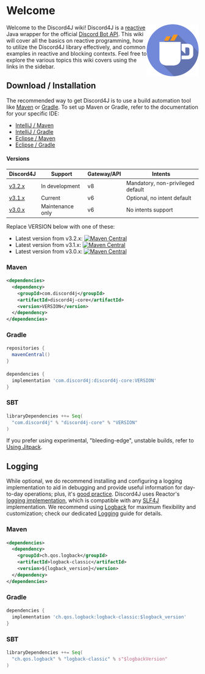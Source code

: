 # Welcome

<img align="right" src="https://raw.githubusercontent.com/Discord4J/discord4j-web/master/public/logo.svg?sanitize=true" width=27%>

Welcome to the Discord4J wiki! Discord4J is a [reactive](https://www.reactivemanifesto.org/) Java wrapper for the official [Discord Bot API](https://discordapp.com/developers/docs/intro). This wiki will cover all the basics on reactive programming, how to utilize the Discord4J library effectively, and common examples in reactive and blocking contexts. Feel free to explore the various topics this wiki covers using the links in the sidebar.

## Download / Installation
The recommended way to get Discord4J is to use a build automation tool like [Maven](https://maven.apache.org/) or [Gradle](https://gradle.org/). To set up Maven or Gradle, refer to the documentation for your specific IDE:

* [IntelliJ / Maven](https://www.jetbrains.com/help/idea/maven-support.html)
* [IntelliJ / Gradle](https://www.jetbrains.com/help/idea/getting-started-with-gradle.html)
* [Eclipse / Maven](http://www.vogella.com/tutorials/EclipseMaven/article.html)
* [Eclipse / Gradle](http://www.vogella.com/tutorials/EclipseGradle/article.html)

#### Versions

| Discord4J                                                   | Support          | Gateway/API | Intents                           |
|-------------------------------------------------------------|------------------|-------------|-----------------------------------|
| [v3.2.x](https://github.com/Discord4J/Discord4J/tree/master)| In development   | v8          | Mandatory, non-privileged default |
| [v3.1.x](https://github.com/Discord4J/Discord4J/tree/3.1.x) | Current          | v6          | Optional, no intent default       |
| [v3.0.x](https://github.com/Discord4J/Discord4J/tree/3.0.x) | Maintenance only | v6          | No intents support                |

Replace VERSION below with one of these:

* Latest version from v3.2.x: [![Maven Central](https://img.shields.io/maven-central/v/com.discord4j/discord4j-core/3.2.svg?style=flat-square)](https://search.maven.org/artifact/com.discord4j/discord4j-core)
* Latest version from v3.1.x: [![Maven Central](https://img.shields.io/maven-central/v/com.discord4j/discord4j-core/3.1.svg?style=flat-square)](https://search.maven.org/artifact/com.discord4j/discord4j-core)
* Latest version from v3.0.x: [![Maven Central](https://img.shields.io/maven-central/v/com.discord4j/discord4j-core/3.0.svg?style=flat-square)](https://search.maven.org/artifact/com.discord4j/discord4j-core)

### Maven
```xml
<dependencies>
  <dependency>
    <groupId>com.discord4j</groupId>
    <artifactId>discord4j-core</artifactId>
    <version>VERSION</version>
  </dependency>
</dependencies>
```
### Gradle
```groovy
repositories {
  mavenCentral()
}

dependencies {
  implementation 'com.discord4j:discord4j-core:VERSION'
}
```
### SBT
```scala
libraryDependencies ++= Seq(
  "com.discord4j" % "discord4j-core" % "VERSION"
)
```
If you prefer using experimental, "bleeding-edge", unstable builds, refer to [Using Jitpack](Using-Jitpack.md).

## Logging
While optional, we do recommend installing and configuring a logging implementation to aid in debugging and provide useful information for day-to-day operations; plus, it's [good practice](https://softwareengineering.stackexchange.com/questions/37294/logging-why-and-what). Discord4J uses Reactor's [logging implementation](https://projectreactor.io/docs/core/release/reference/#_logging_a_sequence), which is compatible with any [SLF4J](https://www.slf4j.org/) implementation. We recommend using [Logback](https://logback.qos.ch/) for maximum flexibility and customization; check our dedicated [Logging](Logging.md) guide for details.
### Maven
```xml
<dependencies>
  <dependency>
    <groupId>ch.qos.logback</groupId>
    <artifactId>logback-classic</artifactId>
    <version>${logback_version}</version>
  </dependency>
</dependencies>
```
### Gradle
```groovy
dependencies {
  implementation 'ch.qos.logback:logback-classic:$logback_version'
}
```
### SBT
```scala
libraryDependencies ++= Seq(
  "ch.qos.logback" % "logback-classic" % s"$logbackVersion"
)
```